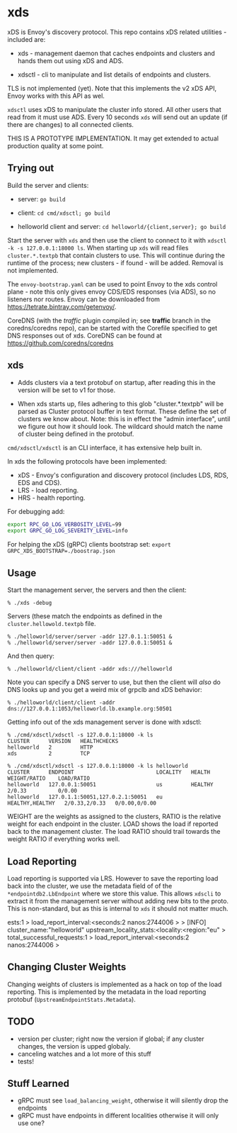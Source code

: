 # xds

xDS is Envoy's discovery protocol. This repo contains xDS related utilities - included are:

 *  xds - management daemon that caches endpoints and clusters and hands them out using xDS and ADS.

 *  xdsctl - cli to manipulate and list details of endpoints and clusters.

TLS is not implemented (yet). Note that this implements the v2 xDS API, Envoy works with this API
as wel.


`xdsctl` uses xDS to manipulate the cluster info stored. All other users that read
from it must use ADS. Every 10 seconds `xds` will send out an update (if there are changes) to all
connected clients.

THIS IS A PROTOTYPE IMPLEMENTATION. It may get extended to actual production quality at some point.

## Trying out

Build the server and clients:

 *  server: `go build`

 *  client: `cd cmd/xdsctl; go build`

 *  helloworld client and server: `cd helloworld/{client,server}; go build`

Start the server with `xds` and then use the client to connect to it with `xdsctl -k -s
127.0.0.1:18000 ls`. When starting up `xds` will read files `cluster.*.textpb` that contain clusters
to use. This will continue during the runtime of the process; new clusters - if found - will be
added. Removal is not implemented.

The `envoy-bootstrap.yaml` can be used to point Envoy to the xds control plane - note this only
gives envoy CDS/EDS responses (via ADS), so no listeners nor routes. Envoy can be downloaded from
<https://tetrate.bintray.com/getenvoy/>.

CoreDNS (with the *traffic* plugin compiled in; see **traffic** branch in the coredns/coredns repo),
can be started with the Corefile specified to get DNS responses out of xds. CoreDNS can be found at
<https://github.com/coredns/coredns>

## xds

 *  Adds clusters via a text protobuf on startup, after reading this in the version will be set to
    v1 for those.

 *  When xds starts up, files adhering to this glob "cluster.*.textpb" will be parsed as
    Cluster protocol buffer in text format. These define the set of clusters we know about.
    Note: this is in effect the "admin interface", until we figure out how it should look. The
    wildcard should match the name of cluster being defined in the protobuf.

`cmd/xdsctl/xdsctl` is an CLI interface, it has extensive help built in.

In xds the following protocols have been implemented:

* xDS - Envoy's configuration and discovery protocol (includes LDS, RDS, EDS and CDS).
* LRS - load reporting.
* HRS - health reporting.

For debugging add:

~~~ sh
export RPC_GO_LOG_VERBOSITY_LEVEL=99
export GRPC_GO_LOG_SEVERITY_LEVEL=info
~~~

For helping the xDS (gRPC) clients bootstrap set: `export GRPC_XDS_BOOTSTRAP=./boostrap.json`

## Usage

Start the management server, the servers and then the client:

~~~
% ./xds -debug
~~~

Servers (these match the endpoints as defined in the `cluster.hellowold.textpb` file.

~~~
% ./helloworld/server/server -addr 127.0.1.1:50051 &
% ./helloworld/server/server -addr 127.0.0.1:50051 &
~~~

And then query:

~~~
% ./helloworld/client/client -addr xds:///helloworld
~~~

Note you can specify a DNS server to use, but then the client will *also* do DNS looks up and you
get a weird mix of grpclb and xDS behavior:

~~~
% ./helloworld/client/client -addr dns://127.0.0.1:1053/helloworld.lb.example.org:50501
~~~

Getting info out of the xds management server is done with xdsctl:

~~~
% ./cmd/xdsctl/xdsctl -s 127.0.0.1:18000 -k ls
CLUSTER      VERSION   HEALTHCHECKS
helloworld   2         HTTP
xds          2         TCP

% ./cmd/xdsctl/xdsctl -s 127.0.0.1:18000 -k ls helloworld
CLUSTER      ENDPOINT                          LOCALITY   HEALTH            WEIGHT/RATIO    LOAD/RATIO
helloworld   127.0.0.1:50051                   us         HEALTHY           2/0.33          0/0.00
helloworld   127.0.1.1:50051,127.0.2.1:50051   eu         HEALTHY,HEALTHY   2/0.33,2/0.33   0/0.00,0/0.00
~~~

WEIGHT are the weights as assigned to the clusters, RATIO is the relative weight for each endpoint
in the cluster. LOAD shows the load if reported back to the management cluster. The load RATIO
should trail towards the weight RATIO if everything works well.

## Load Reporting

Load reporting is supported via LRS. However to save the reporting load back into the cluster, we
use the metadata field of of the `*endpointdb2.LbEndpoint` where we store this value. This allows
`xdscli` to extract it from the management server without adding new bits to the proto. This is
non-standard, but as this is internal to `xds` it should not matter much.

ests:1 > load_report_interval:<seconds:2 nanos:2744006 > >
[INFO] cluster_name:"helloworld" upstream_locality_stats:<locality:<region:"eu" > total_successful_requests:1 > load_report_interval:<seconds:2 nanos:2744006 >


## Changing Cluster Weights

Changing weights of clusters is implemented as a hack on top of the load reporting. This is
implemented by the metadata in the load reporting protobuf (`UpstreamEndpointStats.Metadata`).

## TODO

* version per cluster; right now the version if global; if any cluster changes, the version is
  upped globaly.
* canceling watches and a lot more of this stuff
* tests!

## Stuff Learned

* gRPC must see `load_balancing_weight`, otherwise it will silently drop the endpoints
* gRPC must have endpoints in different localities otherwise it will only use one?
